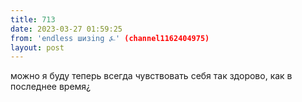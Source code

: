 ```yaml
---
title: 713
date: 2023-03-27 01:59:25
from: 'endless шизing ⍼' (channel1162404975)
layout: post
---
```


можно я буду теперь всегда чувствовать себя так здорово, как в последнее время¿
